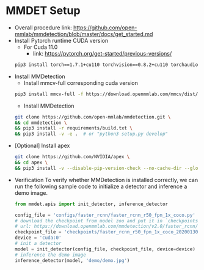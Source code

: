 # MMDET Setup
* Overall procedure link: https://github.com/open-mmlab/mmdetection/blob/master/docs/get_started.md
* Install Pytorch runtime CUDA version  
  * For Cuda 11.0
    * link: https://pytorch.org/get-started/previous-versions/
  ```bash
  pip3 install torch==1.7.1+cu110 torchvision==0.8.2+cu110 torchaudio==0.7.2 -f https://download.pytorch.org/whl/torch_stable.html
  ```
* Install MMDetection  
  * Install mmcv-full corresponding cuda version
  ```bash
  pip3 install mmcv-full -f https://download.openmmlab.com/mmcv/dist/cu110/torch1.7.1/index.html
  ```  
  * Install MMDetection  
  ```bash
  git clone https://github.com/open-mmlab/mmdetection.git \
  && cd mmdetection \
  && pip3 install -r requirements/build.txt \
  && pip3 install -v -e .  # or "python3 setup.py develop"  
  ```
* [Optional] Install apex  
  ```bash
  git clone https://github.com/NVIDIA/apex \
  && cd apex \
  && pip3 install -v --disable-pip-version-check --no-cache-dir --global-option="--cpp_ext" --global-option="--cuda_ext" ./  
  ```
* Verification
  To verify whether MMDetection is installed correctly, we can run the following sample code to initialize a detector and inference a demo image.
  ```python
  from mmdet.apis import init_detector, inference_detector

  config_file = 'configs/faster_rcnn/faster_rcnn_r50_fpn_1x_coco.py'
  # download the checkpoint from model zoo and put it in `checkpoints/`
  # url: https://download.openmmlab.com/mmdetection/v2.0/faster_rcnn/faster_rcnn_r50_fpn_1x_coco/faster_rcnn_r50_fpn_1x_coco_20200130-047c8118.pth
  checkpoint_file = 'checkpoints/faster_rcnn_r50_fpn_1x_coco_20200130-047c8118.pth'
  device = 'cuda:0'
  # init a detector
  model = init_detector(config_file, checkpoint_file, device=device)
  # inference the demo image
  inference_detector(model, 'demo/demo.jpg')  
  ```


